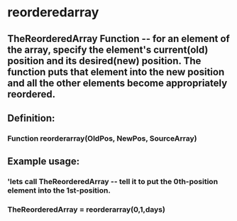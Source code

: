 # reorderedarray
## TheReorderedArray Function -- for an element of the array, specify the element's current(old) position and its desired(new) position. The function puts that element into the new position and all the other elements become appropriately reordered.
## Definition: 
### Function reorderarray(OldPos, NewPos, SourceArray)
## Example usage:
### 'lets call TheReorderedArray -- tell it to put the 0th-position element into the 1st-position.
### TheReorderedArray = reorderarray(0,1,days)

